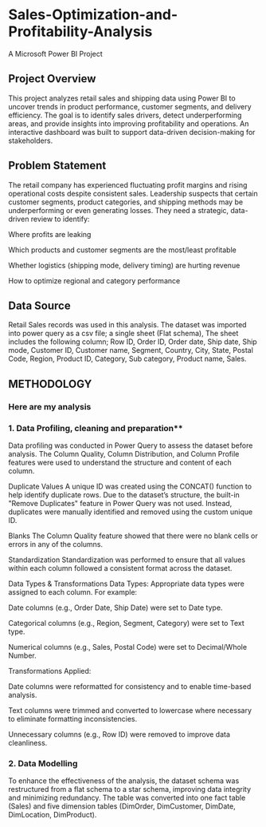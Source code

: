 # Sales-Optimization-and-Profitability-Analysis
A  Microsoft Power BI Project

 ##  Project Overview 
This project analyzes retail sales and shipping data using Power BI to uncover trends in product performance, customer segments, and delivery efficiency. The goal is to identify sales drivers, detect underperforming areas, and provide insights into improving profitability and operations. An interactive dashboard was built to support data-driven decision-making for stakeholders.

 ##  Problem Statement
The retail company has experienced fluctuating profit margins and rising operational costs despite consistent sales. Leadership suspects that certain customer segments, product categories, and shipping methods may be underperforming or even generating losses. They need a strategic, data-driven review to identify:

Where profits are leaking

Which products and customer segments are the most/least profitable

Whether logistics (shipping mode, delivery timing) are hurting revenue

How to optimize regional and category performance

 ## Data Source
Retail Sales  records was used in this analysis. The dataset was imported into power query as a csv file; a single sheet (Flat schema), The sheet includes the following column; Row ID, Order ID, Order date, Ship date, Ship mode, Customer ID, Customer name, Segment, Country, City, State, Postal Code, Region, Product ID, Category, Sub category, Product name, Sales.

 ## METHODOLOGY
### Here are my analysis

### 1. Data Profiling, cleaning and preparation**
Data profiling was conducted in Power Query to assess the dataset before analysis. The Column Quality, Column Distribution, and Column Profile features were used to understand the structure and content of each column.

Duplicate Values
A unique ID was created using the CONCAT() function to help identify duplicate rows.
Due to the dataset’s structure, the built-in "Remove Duplicates" feature in Power Query was not used. Instead, duplicates were manually identified and removed using the custom unique ID.

Blanks
The Column Quality feature showed that there were no blank cells or errors in any of the columns.

Standardization
Standardization was performed to ensure that all values within each column followed a consistent format across the dataset.

Data Types & Transformations
Data Types:
Appropriate data types were assigned to each column. For example:

Date columns (e.g., Order Date, Ship Date) were set to Date type.

Categorical columns (e.g., Region, Segment, Category) were set to Text type.

Numerical columns (e.g., Sales, Postal Code) were set to Decimal/Whole Number.

Transformations Applied:

Date columns were reformatted for consistency and to enable time-based analysis.

Text columns were trimmed and converted to lowercase where necessary to eliminate formatting inconsistencies.

Unnecessary columns (e.g., Row ID) were removed to improve data cleanliness.

### 2. Data Modelling
To enhance the effectiveness of the analysis, the dataset schema was restructured from a flat schema to a star schema, improving data integrity and minimizing redundancy. The table was converted into one fact table (Sales) and five dimension tables (DimOrder, DimCustomer, DimDate, DimLocation, DimProduct).


